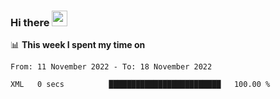 ### Hi there <a href="https://www.gautamkrishnar.com/"><img src="https://media.giphy.com/media/hvRJCLFzcasrR4ia7z/giphy.gif" width="25px"></a>

📊 **This week I spent my time on**

<!--START_SECTION:waka-->

```text
From: 11 November 2022 - To: 18 November 2022

XML   0 secs          █████████████████████████   100.00 %
```

<!--END_SECTION:waka-->
